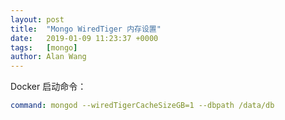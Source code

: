 ```yaml
---
layout: post
title:  "Mongo WiredTiger 内存设置"
date:   2019-01-09 11:23:37 +0000
tags:   [mongo]
author: Alan Wang
---
```


Docker 启动命令：

```yml
command: mongod --wiredTigerCacheSizeGB=1 --dbpath /data/db
```